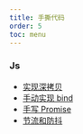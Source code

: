 ```yaml
---
title: 手撕代码
order: 5
toc: menu
---
```


### Js

- [实现深拷贝](/book/code/deep-copy)
- [手动实现 bind]()
- [手写 Promise]()
- [节流和防抖]()

